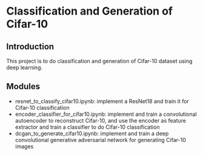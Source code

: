 # Classification and Generation of Cifar-10
## Introduction
This project is to do classification and generation of Cifar-10 dataset using deep learning.
## Modules
* resnet_to_classify_cifar10.ipynb: implement a ResNet18 and train it for Cifar-10 classification
* encoder_classifier_for_cifar10.ipynb: implement and train a convolutional autoencoder to reconstruct Cifar-10, and use the encoder as feature extractor and train a classifier to do Cifar-10 classification
* dcgan_to_generate_cifar10.ipynb: implement and train a deep convolutional generative adversarial network for generating Cifar-10 images